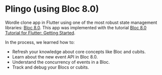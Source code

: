 # Plingo (using Bloc 8.0)

Wordle clone app in Flutter using one of the most robust state management libraries: [Bloc 8.0](https://bloclibrary.dev/#/gettingstarted).
This app was implemented with the tutorial [Bloc 8.0 Tutorial for Flutter: Getting Started](https://www.raywenderlich.com/32962047-bloc-8-0-tutorial-for-flutter-getting-started#toc-anchor-002).

In the process, we learned how to:

- Refresh your knowledge about core concepts like Bloc and cubits.
- Learn about the new event API in Bloc 8.0.
- Understand the concurrency of events in a Bloc.
- Track and debug your Blocs or cubits.
